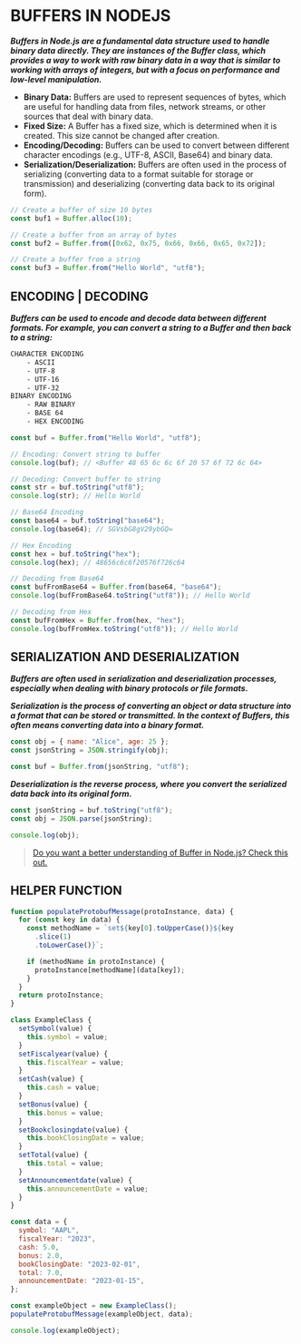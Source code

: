 # BUFFERS IN NODEJS

**_Buffers in Node.js are a fundamental data structure used to handle binary data directly. They are instances of the Buffer class, which provides a way to work with raw binary data in a way that is similar to working with arrays of integers, but with a focus on performance and low-level manipulation._**

- **Binary Data:** Buffers are used to represent sequences of bytes, which are useful for handling data from files, network streams, or other sources that deal with binary data.
- **Fixed Size:** A Buffer has a fixed size, which is determined when it is created. This size cannot be changed after creation.
- **Encoding/Decoding:** Buffers can be used to convert between different character encodings (e.g., UTF-8, ASCII, Base64) and binary data.
- **Serialization/Deserialization:** Buffers are often used in the process of serializing (converting data to a format suitable for storage or transmission) and deserializing (converting data back to its original form).

```js
// Create a buffer of size 10 bytes
const buf1 = Buffer.alloc(10);

// Create a buffer from an array of bytes
const buf2 = Buffer.from([0x62, 0x75, 0x66, 0x66, 0x65, 0x72]);

// Create a buffer from a string
const buf3 = Buffer.from("Hello World", "utf8");
```

## ENCODING | DECODING

**_Buffers can be used to encode and decode data between different formats. For example, you can convert a string to a Buffer and then back to a string:_**

```sh
CHARACTER ENCODING
    - ASCII
    - UTF-8
    - UTF-16
    - UTF-32
BINARY ENCODING
    - RAW BINARY
    - BASE 64
    - HEX ENCODING
```

```js
const buf = Buffer.from("Hello World", "utf8");

// Encoding: Convert string to buffer
console.log(buf); // <Buffer 48 65 6c 6c 6f 20 57 6f 72 6c 64>

// Decoding: Convert buffer to string
const str = buf.toString("utf8");
console.log(str); // Hello World

// Base64 Encoding
const base64 = buf.toString("base64");
console.log(base64); // SGVsbG8gV29ybGQ=

// Hex Encoding
const hex = buf.toString("hex");
console.log(hex); // 48656c6c6f20576f726c64

// Decoding from Base64
const bufFromBase64 = Buffer.from(base64, "base64");
console.log(bufFromBase64.toString("utf8")); // Hello World

// Decoding from Hex
const bufFromHex = Buffer.from(hex, "hex");
console.log(bufFromHex.toString("utf8")); // Hello World
```

## SERIALIZATION AND DESERIALIZATION

**_Buffers are often used in serialization and deserialization processes, especially when dealing with binary protocols or file formats._**

**_Serialization is the process of converting an object or data structure into a format that can be stored or transmitted. In the context of Buffers, this often means converting data into a binary format._**

```js
const obj = { name: "Alice", age: 25 };
const jsonString = JSON.stringify(obj);

const buf = Buffer.from(jsonString, "utf8");
```

**_Deserialization is the reverse process, where you convert the serialized data back into its original form._**

```js
const jsonString = buf.toString("utf8");
const obj = JSON.parse(jsonString);

console.log(obj);
```

> [Do you want a better understanding of Buffer in Node.js? Check this out.](https://www.freecodecamp.org/news/do-you-want-a-better-understanding-of-buffer-in-node-js-check-this-out-2e29de2968e8/)

## HELPER FUNCTION

```js
function populateProtobufMessage(protoInstance, data) {
  for (const key in data) {
    const methodName = `set${key[0].toUpperCase()}${key
      .slice(1)
      .toLowerCase()}`;

    if (methodName in protoInstance) {
      protoInstance[methodName](data[key]);
    }
  }
  return protoInstance;
}
```

```js
class ExampleClass {
  setSymbol(value) {
    this.symbol = value;
  }
  setFiscalyear(value) {
    this.fiscalYear = value;
  }
  setCash(value) {
    this.cash = value;
  }
  setBonus(value) {
    this.bonus = value;
  }
  setBookclosingdate(value) {
    this.bookClosingDate = value;
  }
  setTotal(value) {
    this.total = value;
  }
  setAnnouncementdate(value) {
    this.announcementDate = value;
  }
}
```

```js
const data = {
  symbol: "AAPL",
  fiscalYear: "2023",
  cash: 5.0,
  bonus: 2.0,
  bookClosingDate: "2023-02-01",
  total: 7.0,
  announcementDate: "2023-01-15",
};

const exampleObject = new ExampleClass();
populateProtobufMessage(exampleObject, data);

console.log(exampleObject);
```
